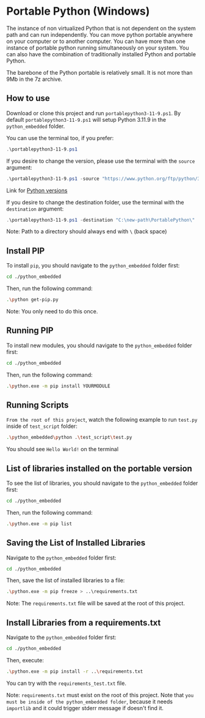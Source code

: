 # Portable Python (Windows)

The instance of non virtualized Python that is not dependent on the system path and can run independently. You can move python portable anywhere on your computer or to another computer. You can have more than one instance of portable python running simultaneously on your system. You can also have the combination of traditionally installed Python and portable Python.

The barebone of the Python portable is relatively small. It is not more than 9Mb in the 7z archive.

## How to use

Download or clone this project and run ``portablepython3-11-9.ps1``. By default ``portablepython3-11-9.ps1`` will setup Python 3.11.9 in the ``python_embedded`` folder.

You can use the terminal too, if you prefer:

```powershell
.\portablepython3-11-9.ps1
```

If you desire to change the version, please use the terminal with the `source` argument:

```powershell
.\portablepython3-11-9.ps1 -source "https://www.python.org/ftp/python/3.9.10/python-3.9.10-embed-amd64.zip"
```

Link for [Python versions](https://www.python.org/downloads/windows/)

If you desire to change the destination folder, use the terminal with the `destination` argument:

```powershell
.\portablepython3-11-9.ps1 -destination "C:\new-path\PortablePython\"
```

Note: Path to a directory should always end with `\` (back space)

## Install PIP

To install ``pip``, you should navigate to the ``python_embedded`` folder first:

```bash
cd ./python_embedded
```

Then, run the following command:

```bash
.\python get-pip.py
```

Note: You only need to do this once.

## Running PIP

To install new modules, you should navigate to the ``python_embedded`` folder first:

```bash
cd ./python_embedded
```

Then, run the following command:

```bash
.\python.exe -m pip install YOURMODULE
```


## Running Scripts

``From the root of this project``, watch the following example to run ``test.py`` inside of ``test_script`` folder:

```bash
.\python_embedded\python .\test_script\test.py
```

You should see `Hello World!` on the terminal


## List of libraries installed on the portable version

To see the list of libraries, you should navigate to the ``python_embedded`` folder first:

```bash
cd ./python_embedded
```

Then, run the following command:

```bash
.\python.exe -m pip list
```

## Saving the List of Installed Libraries

Navigate to the ``python_embedded`` folder first:

```bash
cd ./python_embedded
```

Then, save the list of installed libraries to a file:

```bash
.\python.exe -m pip freeze > ..\requirements.txt
```

Note: The ``requirements.txt`` file will be saved at the root of this project.

## Install Libraries from a requirements.txt

Navigate to the ``python_embedded`` folder first:

```bash
cd ./python_embedded
```

Then, execute:

```bash
.\python.exe -m pip install -r ..\requirements.txt
```

You can try with the ``requirements_test.txt`` file.

Note: `requirements.txt` must exist on the root of this project. Note that `you must be inside of the python_embedded folder`, because it needs ``importlib`` and it could trigger stderr message if doesn't find it. 